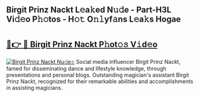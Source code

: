 ## Birgit Prinz Nackt L𝚎a𝚔ed N𝚞𝚍e - Part-H3L Vi𝚍𝚎o P𝚑𝚘tos - H𝚘𝚝 O𝚗𝚕yf𝚊ns L𝚎a𝚔s Hogae

# <h2><a href="http://kfc4c2.oniu.top/?m=Birgit+Prinz+Nackt">🔗👉 🔴 Birgit Prinz Nackt P𝚑ot𝚘𝚜 V𝚒d𝚎o</a></h2>

[![Birgit Prinz Nackt Nu𝚍e𝚜](https://i.imgur.com/0qMVB7G.gif)](http://kfc4c2.oniu.top/?m=Birgit+Prinz+Nackt)
Social media influencer Birgit Prinz Nackt, famed for disseminating dance and lifestyle knowledge, through presentations and personal blogs. Outstanding magician's assistant Birgit Prinz Nackt, recognized for their remarkable abilities and accomplishments in assisting magicians.  
